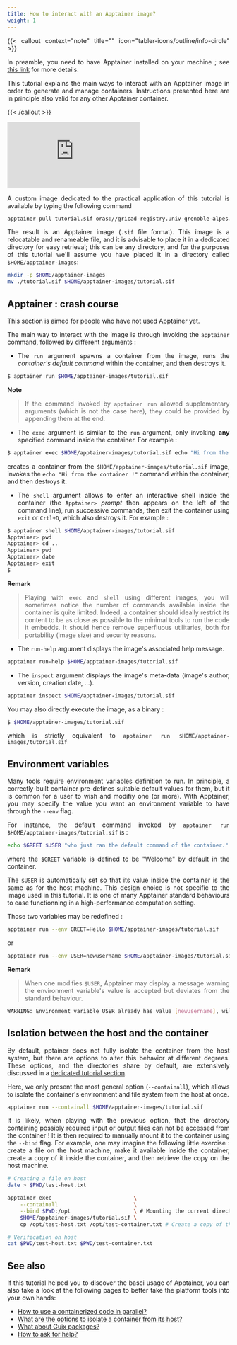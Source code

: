 ```yaml
---
title: How to interact with an Apptainer image?
weight: 1
---
```


<div align="justify">

{{< callout context="note" title="" icon="tabler-icons/outline/info-circle" >}}

In preamble, you need to have Apptainer installed on your machine ; see [this link](/en/documentation/install-apptainer/howto/) for more details.

This tutorial explains the main ways to interact with an Apptainer image in order to generate and manage containers. Instructions presented here are in principle also valid for any other Apptainer container.

{{< /callout >}}

<!-- <iframe class="tuto-video" src="https://www.youtube.com/embed/tbHy7m1hOwM?si=sJXWIGunSeC4IJ1Y" title="YouTube video player" frameborder="0" allow="accelerometer; autoplay; clipboard-write; encrypted-media; gyroscope; picture-in-picture; web-share" allowfullscreen></iframe> -->

<iframe class="tuto-video" src="https://www.youtube.com/embed/CPEsOTpOcic?si=59P2En0ztmJ0ykwu&cc_lang_pref=en&cc_load_policy=1" title="YouTube video player" frameborder="0" allow="accelerometer; autoplay; clipboard-write; encrypted-media; gyroscope; picture-in-picture; web-share" referrerpolicy="strict-origin-when-cross-origin" allowfullscreen ></iframe>

A custom image dedicated to the practical application of this tutorial is available by typing the following command

```bash
apptainer pull tutorial.sif oras://gricad-registry.univ-grenoble-alpes.fr/diamond/apptainer/apptainer-singularity-projects/tutorial.sif:latest
```

The result is an Apptainer image (`.sif` file format). This image is a relocatable and renameable file, and it is advisable to place it in a dedicated directory for easy retrieval; this can be any directory, and for the purposes of this tutorial we'll assume you have placed it in a directory called `$HOME/apptainer-images`:

```bash
mkdir -p $HOME/apptainer-images
mv ./tutorial.sif $HOME/apptainer-images/tutorial.sif
```

## Apptainer : crash course
This section is aimed for people who have not used Apptainer yet.

The main way to interact with the image is through invoking the `apptainer` command, followed by different arguments :

* The `run` argument spawns a container from the image, runs the *container's default command* within the container, and then destroys it.

```bash
$ apptainer run $HOME/apptainer-images/tutorial.sif
```
**Note**
> If the command invoked by `apptainer run` allowed supplementary arguments (which is not the case here), they could be provided by appending them at the end.

* The `exec` argument is similar to the `run` argument, only invoking **any** specified command inside the container. For example :

```bash
$ apptainer exec $HOME/apptainer-images/tutorial.sif echo "Hi from the container !"
```
creates a container from the `$HOME/apptainer-images/tutorial.sif` image, invokes the `echo "Hi from the container !"` command within the container, and then destroys it.

* The `shell` argument allows to enter an interactive shell inside the container (the `Apptainer>` *prompt* then appears on the left of the command line), run successive commands, then exit the container using `exit` or `Crtl+D`, which also destroys it. For example :

```bash
$ apptainer shell $HOME/apptainer-images/tutorial.sif
Apptainer> pwd
Apptainer> cd ..
Apptainer> pwd
Apptainer> date
Apptainer> exit
$
```

**Remark**
> Playing with `exec` and `shell` using different images, you will sometimes notice the number of commands available inside the container is quite limited. Indeed, a container should ideally restrict its content to be as close as possible to the minimal tools to run the code it embedds. It should hence remove superfluous utilitaries, both for portability (image size) and security reasons.

* The `run-help` argument displays the image's associated help message.

```bash
apptainer run-help $HOME/apptainer-images/tutorial.sif
```

* The `inspect` argument displays the image's meta-data (image's author, version, creation date, ...).

```bash
apptainer inspect $HOME/apptainer-images/tutorial.sif
```

You may also directly execute the image, as a binary :

```bash
$ $HOME/apptainer-images/tutorial.sif
```
which is strictly equivalent to `apptainer run $HOME/apptainer-images/tutorial.sif`

## Environment variables
Many tools require environment variables definition to run. In principle, a correctly-built container pre-defines suitable default values for them, but it is common for a user to wish and modifiy one (or more). With Apptainer, you may specify the value you want an environment variable to have through the `--env` flag.

For instance, the default command invoked by `apptainer run $HOME/apptainer-images/tutorial.sif` is :

```bash
echo $GREET $USER "who just ran the default command of the container."
```
where the `$GREET` variable is defined to be "Welcome" by default in the container.

The `$USER` is automatically set so that its value inside the container is the same as for the host machine. This design choice is not specific to the image used in this tutorial. It is one of many Apptainer standard behaviours to ease functionning in a high-performance computation setting.

Those two variables may be redefined :

```bash
apptainer run --env GREET=Hello $HOME/apptainer-images/tutorial.sif
```
or

```bash
apptainer run --env USER=newusername $HOME/apptainer-images/tutorial.sif
```
**Remark**
> When one modifies `$USER`, Apptainer may display a message warning the environment variable's value is accepted but deviates from the standard behaviour.

```bash
WARNING: Environment variable USER already has value [newusername], will not forward new value [oldusername] from parent process environment
```


## Isolation between the host and the container
By default, pptainer does not fully isolate the container from the host system, but there are options to alter this behavior at different degrees. These options, and the directories share by default, are extensively discussed in a [dedicated tutorial section](/en/documentation/use/apptainer-isolation-flags/).

Here, we only present the most general option (`--containall`), which allows to isolate the container's environment and file system from the host at once.

```bash
apptainer run --containall $HOME/apptainer-images/tutorial.sif
```

It is likely, when playing with the previous option, that the directory containing possibly required input or output files can not be accessed from the container ! It is then required to manually mount it to the container using the `--bind` flag. For example, one may imagine the following little exercise : create a file on the host machine, make it available inside the container, create a copy of it inside the container, and then retrieve the copy on the host machine.

```bash
# Creating a file on host
date > $PWD/test-host.txt

apptainer exec                          \
    --containall                        \
    --bind $PWD:/opt                    \ # Mounting the current directory to /opt in the container
    $HOME/apptainer-images/tutorial.sif \
    cp /opt/test-host.txt /opt/test-container.txt # Create a copy of the file in the container

# Verification on host
cat $PWD/test-host.txt $PWD/test-container.txt
```

## See also
If this tutorial helped you to discover the basci usage of Apptainer, you can also take a look at the following pages to better take the platform tools into your own hands:
* [How to use a containerized code in parallel?](/en/documentation/apptainer-parallel/howto)
* [What are the options to isolate a container from its host?](/en/documentation/use/apptainer-isolation-flags)
* [What about Guix packages?](/en/documentation/TODO:page-to-come)
* [How to ask for help?](/en/documentation/TODO:page-to-come)

</div>
